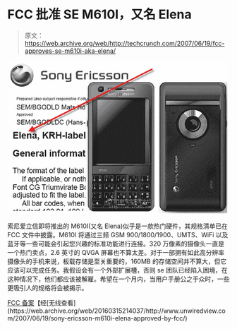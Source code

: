 # FCC 批准 SE M610I，又名 Elena 

> 原文：<https://web.archive.org/web/http://techcrunch.com/2007/06/19/fcc-approves-se-m610i-aka-elena/>

![sony-ericsson-m610i-elena-approved-by-fcc.jpg](img/63a7b83ad114fc3ff4a6286dd7f5f649.png)

索尼爱立信即将推出的 M610I(又名 Elena)似乎是一款热门硬件，其规格清单已在 FCC 文件中披露。M610I 将通过三频 GSM 900/1800/1900、UMTS、WiFi 以及蓝牙等一些可能会引起您兴趣的标准功能进行连接。320 万像素的摄像头一直是一个热门卖点，2.6 英寸的 QVGA 屏幕也不算太差。对于一部拥有如此高分辨率摄像头的手机来说，板载存储是至关重要的，160MB 的存储空间并不算大，但它应该可以完成任务。我假设会有一个外部扩展槽，否则 se 团队已经陷入困境，在这种情况下，他们都应该被解雇。希望在一个月内，当用户手册公之于众时，一些更吸引人的规格将会被揭示。

[FCC 备案](https://web.archive.org/web/20160315214037/https://gullfoss2.fcc.gov/oetcf/eas/reports/ViewExhibitReport.cfm?mode=Exhibits&RequestTimeout=500&calledFromFrame=N&application_id=478596&fcc_id='PY7FD022015')【经[无线查看](https://web.archive.org/web/20160315214037/http://www.unwiredview.com/2007/06/19/sony-ericsson-m610i-elena-approved-by-fcc/)
